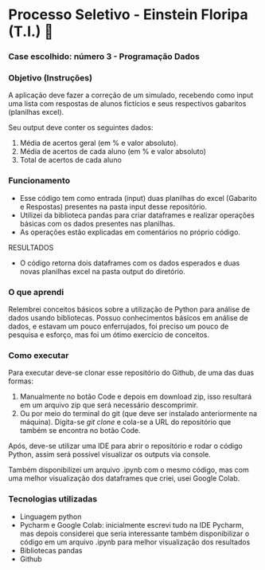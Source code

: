 # Processo Seletivo - Einstein Floripa (T.I.) 🧠

### Case escolhido: número 3 - Programação Dados

### Objetivo (Instruções)

A aplicação deve fazer a correção de um simulado, recebendo como input uma lista com respostas 
de alunos fictícios e seus respectivos gabaritos (planilhas excel).

Seu output deve conter os seguintes dados:

1. Média de acertos geral (em % e valor absoluto).
2. Média de acertos de cada aluno (em % e valor absoluto)
3. Total de acertos de cada aluno

### Funcionamento

- Esse código tem como entrada (input) duas planilhas do excel (Gabarito e Respostas) presentes na 
pasta input desse repositório. 
- Utilizei da biblioteca pandas para criar dataframes e realizar operações
básicas com os dados presentes nas planilhas.
- As operações estão explicadas em comentários no próprio código.

RESULTADOS
- O código retorna dois dataframes com os dados esperados e duas novas planilhas excel na pasta output do diretório.

### O que aprendi

Relembrei conceitos básicos sobre a utilização de Python para análise de dados usando bibliotecas. 
Possuo conhecimentos básicos em análise de dados, e estavam um pouco enferrujados, foi preciso um pouco de pesquisa e 
esforço, mas foi um ótimo exercício de conceitos.

### Como executar
Para executar deve-se clonar esse repositório do Github, de uma das duas formas:

1. Manualmente no botão Code e depois em download zip, isso resultará em um arquivo zip que será necessário descomprimir.
2. Ou por meio do terminal do git (que deve ser instalado anteriormente na máquina). Digita-se *git clone* e cola-se a URL
do repositório que também se encontra no botão Code.


Após, deve-se utilizar uma IDE para abrir o reposítório e rodar o código Python, assim será possível visualizar os 
outputs via console. 

Também disponibilizei um arquivo .ipynb com o mesmo código, mas com uma melhor visualização dos dataframes que
criei, usei Google Colab.


### Tecnologias utilizadas
- Linguagem python
- Pycharm e Google Colab: inicialmente escrevi tudo na IDE Pycharm, mas depois considerei que
seria interessante também disponibilizar o código em um arquivo .ipynb para melhor visualização dos resultados
- Bibliotecas pandas
- Github